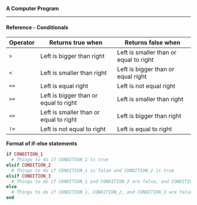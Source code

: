 **A Computer Program**

---

#### Reference - Conditionals

| Operator | Returns true when                      | Returns false when |
| ---      | ---                                    | ---                |
| `>`      | Left is bigger than right              | Left is smaller than or equal to right |
| `<`      | Left is smaller than right             | Left is bigger than or equal right     |
| `==`     | Left is equal right                    | Left is not equal right                |
| `>=`     | Left is bigger than or equal to right  | Left is smaller than right             |
| `<=`     | Left is smaller than or equal to right | Left is bigger than right              |
| `!=`     | Left is not equal to right             | Left is equal to right                 |

**Format of if-else statements**

```ruby
if CONDITION_1
  # Things to do if CONDITION_1 is true
elsif CONDITION_2
  # Things to do if CONDITION_1 is false and CONDITION_2 is true
elsif CONDITION_3
  # Things to do if CONDITION_1 and CONDITION_2 are false, and CONDITION_3 is true
else
  # Things to do if CONDITION_1, CONDITION_2, and CONDITION_3 are false
end
```
